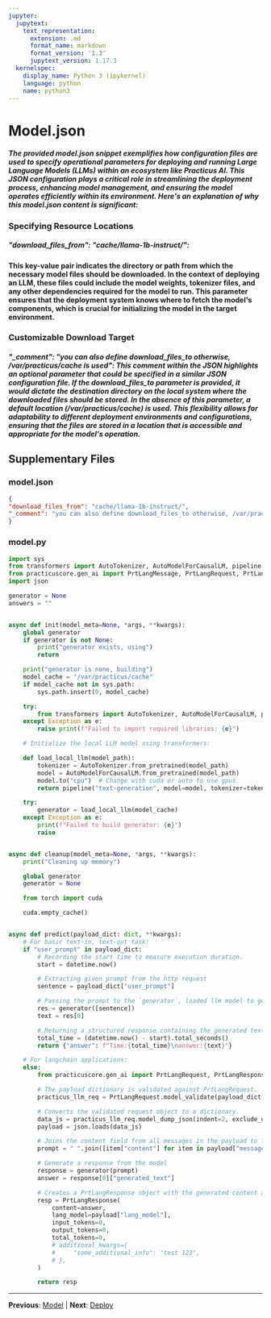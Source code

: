 ```yaml
---
jupyter:
  jupytext:
    text_representation:
      extension: .md
      format_name: markdown
      format_version: '1.3'
      jupytext_version: 1.17.3
  kernelspec:
    display_name: Python 3 (ipykernel)
    language: python
    name: python3
---
```


# Model.json


##### The provided model.json snippet exemplifies how configuration files are used to specify operational parameters for deploying and running Large Language Models (LLMs) within an ecosystem like Practicus AI. This JSON configuration plays a critical role in streamlining the deployment process, enhancing model management, and ensuring the model operates efficiently within its environment. Here's an explanation of why this model.json content is significant:


### Specifying Resource Locations



##### "download_files_from": "cache/llama-1b-instruct/": 

#### This key-value pair indicates the directory or path from which the necessary model files should be downloaded. In the context of deploying an LLM, these files could include the model weights, tokenizer files, and any other dependencies required for the model to run. This parameter ensures that the deployment system knows where to fetch the model's components, which is crucial for initializing the model in the target environment.


### Customizable Download Target



##### "_comment": "you can also define download_files_to otherwise, /var/practicus/cache is used": This comment within the JSON highlights an optional parameter that could be specified in a similar JSON configuration file. If the download_files_to parameter is provided, it would dictate the destination directory on the local system where the downloaded files should be stored. In the absence of this parameter, a default location (/var/practicus/cache) is used. This flexibility allows for adaptability to different deployment environments and configurations, ensuring that the files are stored in a location that is accessible and appropriate for the model's operation.


## Supplementary Files

### model.json
```json
{
"download_files_from": "cache/llama-1b-instruct/",
"_comment": "you can also define download_files_to otherwise, /var/practicus/cache is used"
}
```

### model.py
```python
import sys
from transformers import AutoTokenizer, AutoModelForCausalLM, pipeline
from practicuscore.gen_ai import PrtLangMessage, PrtLangRequest, PrtLangResponse
import json

generator = None
answers = ""


async def init(model_meta=None, *args, **kwargs):
    global generator
    if generator is not None:
        print("generator exists, using")
        return

    print("generator is none, building")
    model_cache = "/var/practicus/cache"
    if model_cache not in sys.path:
        sys.path.insert(0, model_cache)

    try:
        from transformers import AutoTokenizer, AutoModelForCausalLM, pipeline
    except Exception as e:
        raise print(f"Failed to import required libraries: {e}")

    # Initialize the local LLM model using transformers:

    def load_local_llm(model_path):
        tokenizer = AutoTokenizer.from_pretrained(model_path)
        model = AutoModelForCausalLM.from_pretrained(model_path)
        model.to("cpu")  # Change with cuda or auto to use gpus.
        return pipeline("text-generation", model=model, tokenizer=tokenizer, max_new_tokens=200)

    try:
        generator = load_local_llm(model_cache)
    except Exception as e:
        print(f"Failed to build generator: {e}")
        raise


async def cleanup(model_meta=None, *args, **kwargs):
    print("Cleaning up memory")

    global generator
    generator = None

    from torch import cuda

    cuda.empty_cache()


async def predict(payload_dict: dict, **kwargs):
    # For basic text-in, text-out task:
    if "user_prompt" in payload_dict:
        # Recording the start time to measure execution duration.
        start = datetime.now()

        # Extracting given prompt from the http request
        sentence = payload_dict["user_prompt"]

        # Passing the prompt to the `generator`, loaded llm model to generate a response.
        res = generator([sentence])
        text = res[0]

        # Returning a structured response containing the generated text and execution time.
        total_time = (datetime.now() - start).total_seconds()
        return {"answer": f"Time:{total_time}\nanswer:{text}"}

    # For langchain applications:
    else:
        from practicuscore.gen_ai import PrtLangRequest, PrtLangResponse

        # The payload dictionary is validated against PrtLangRequest.
        practicus_llm_req = PrtLangRequest.model_validate(payload_dict)

        # Converts the validated request object to a dictionary.
        data_js = practicus_llm_req.model_dump_json(indent=2, exclude_unset=True)
        payload = json.loads(data_js)

        # Joins the content field from all messages in the payload to form the prompt string.
        prompt = " ".join([item["content"] for item in payload["messages"]])

        # Generate a response from the model
        response = generator(prompt)
        answer = response[0]["generated_text"]

        # Creates a PrtLangResponse object with the generated content and metadata about the language model and token usage
        resp = PrtLangResponse(
            content=answer,
            lang_model=payload["lang_model"],
            input_tokens=0,
            output_tokens=0,
            total_tokens=0,
            # additional_kwargs={
            #     "some_additional_info": "test 123",
            # },
        )

        return resp

```


---

**Previous**: [Model](model.md) | **Next**: [Deploy](deploy.md)
